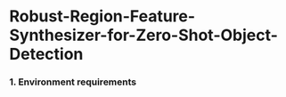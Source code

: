 # Robust-Region-Feature-Synthesizer-for-Zero-Shot-Object-Detection
### 1. Environment requirements
### 
